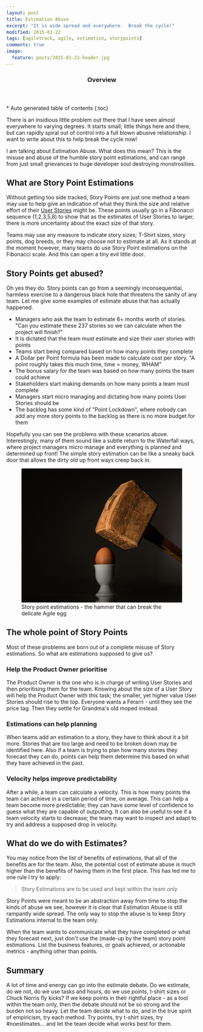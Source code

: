 ```yaml
---
layout: post
title: Estimation Abuse
excerpt: "It is wide spread and everywhere.  Break the cycle!"
modified: 2015-01-22
tags: [agiletrack, agile, estimation, storypoints]
comments: true
image:
  feature: posts/2015-01-22-header.jpg
---
```


<section id="table-of-contents" class="toc">
  <header>
    <h3>Overview</h3>
  </header>
<div id="drawer" markdown="1">
*  Auto generated table of contents
{:toc}
</div>
</section><!-- /#table-of-contents -->

There is an insidious little problem out there that I have seen almost everywhere to varying degrees.  It starts small; little things here and there, but can rapidly spiral out of control into a full blown abusive relationship.  I want to write about this to help break the cycle now!

I am talking about Estimation Abuse.  What does this mean?  This is the misuse and abuse of the humble story point estimations, and can range from just small grievances to huge developer soul destroying monstrosities.

## What are Story Point Estimations

Without getting too side tracked, Story Points are just one method a team may use to help give an indication of what they think the size and relative effort of their <a href="http://en.wikipedia.org/wiki/User_story" target="_blank">User Stories</a> might be.  These points usually go in a Fibonacci sequence (1,2,3,5,8) to show that as the estimates of User Stories to larger, there is more uncertainty about the exact size of that story.

Teams may use any measure to indicate story sizes; T-Shirt sizes, story points, dog breeds, or they may choose not to estimate at all.  As it stands at the moment however, many teams do use Story Point estimations on the Fibonacci scale.  And this can open a tiny evil little door.

## Story Points get abused?

Oh yes they do.  Story points can go from a seemingly inconsequential, harmless exercise to a dangerous black hole that threatens the sanity of any team.  Let me give some examples of estimate abuse that has actually happened.

* Managers who ask the team to estimate 6+ months worth of stories.  "Can you estimate these 237 stories so we can calculate when the project will finish?"
* It is dictated that the team must estimate and size their user stories with points
* Teams start being compared based on how many points they complete
* A Dollar per Point formula has been made to calculate cost per story.  "A point roughly takes this much time, time = money, WHAM"
* The bonus salary for the team was based on how many points the team could achieve
* Stakeholders start making demands on how many points a team must complete
* Managers start micro managing and dictating how many points User Stories should be
* The backlog has some kind of "Point Lockdown", where nobody can add any more story points to the backlog as there is no more budget for them

Hopefully you can see the problems with these scenarios above.  Interestingly, many of them sound like a subtle return to the Waterfall ways, where project managers micro manage and everything is planned and determined up front!  The simple story estimation can be like a sneaky back door that allows the dirty old up front ways creep back in.

<figure>
	<img src="../images/posts/2015-01-22-egg.jpg">
	<figcaption>Story point estimations - the hammer that can break the delicate Agile egg</figcaption>
</figure>

## The whole point of Story Points

Most of these problems are born out of a complete misuse of Story estimations.  So what are estimations supposed to give us?

### Help the Product Owner prioritise

The Product Owner is the one who is in charge of writing User Stories and then prioritising them for the team.  Knowing about the size of a User Story will help the Product Owner with this task; the smaller, yet higher value User Stories should rise to the top.  Everyone wants a Ferarri - until they see the price tag.  Then they settle for Grandma's old moped instead.

### Estimations can help planning

When teams add an estimation to a story, they have to think about it a bit more.  Stories that are too large and need to be broken down may be identified here.  Also if a team is trying to plan how many stories they forecast they can do, points can help them determine this based on what they have achieved in the past.

### Velocity helps improve predictability

After a while, a team can calculate a velocity.  This is how many points the team can achieve in a certain period of time, on average.  This can help a team become more predictable; they can have some level of confidence to guess what they are capable of outputting.
It can also be useful to see if a team velocity starts to decrease; the team may want to inspect and adapt to try and address a supposed drop in velocity.

## What do we do with Estimates?

You may notice from the list of benefits of estimations, that all of the benefits are for the team.  Also, the potential cost of estimate abuse is much higher than the benefits of having them in the first place.  This has led me to one rule I try to apply:

> Story Estimations are to be used and kept within the team *only*

Story Points were meant to be an abstraction away from time to stop the kinds of abuse we see, however it is clear that Estimation Abuse is still rampantly wide spread.  The only way to stop the abuse is to keep Story Estimations internal to the team only.

When the team wants to communicate what they have completed or what they forecast next, just don't use the (made-up by the team) story point estimations.  List the business features, or goals achieved, or actionable metrics - anything other than points.

## Summary

A lot of time and energy can go into the estimate debate.  Do we estimate, do we not, do we use tasks and hours, do we use points, t-shirt sizes or Chuck Norris fly kicks?  If we keep points in their rightful place - as a tool within the team only, then the debate should not be so strong and the burden not so heavy.  Let the team decide what to do, and in the true spirit of empiricism, try each method.  Try points, try t-shirt sizes, try #noestimates... and let the team decide what works best for them.